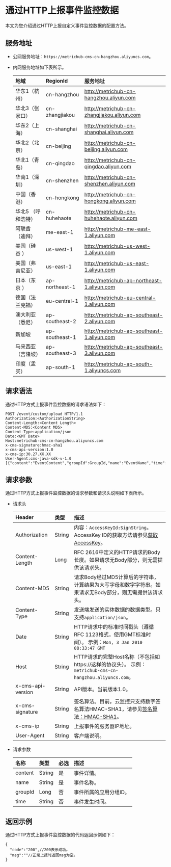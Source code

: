 # 通过HTTP上报事件监控数据

本文为您介绍通过HTTP上报自定义事件监控数据的配置方法。

## 服务地址

-   公网服务地址：`https://metrichub-cms-cn-hangzhou.aliyuncs.com`。
-   内网服务地址如下表所示。

    |地域|RegionId|服务地址|
    |:-|:-------|:---|
    |华东1（杭州）|cn-hangzhou|http://metrichub-cn-hangzhou.aliyun.com|
    |华北3（张家口）|cn-zhangjiakou|http://metrichub-cn-zhangjiakou.aliyun.com|
    |华东2（上海）|cn-shanghai|http://metrichub-cn-shanghai.aliyun.com|
    |华北2（北京）|cn-beijing|http://metrichub-cn-beijing.aliyun.com|
    |华北1（青岛）|cn-qingdao|http://metrichub-cn-qingdao.aliyun.com|
    |华南1（深圳）|cn-shenzhen|http://metrichub-cn-shenzhen.aliyun.com|
    |中国（香港）|cn-hongkong|http://metrichub-cn-hongkong.aliyun.com|
    |华北5 （呼和浩特）|cn-huhehaote|http://metrichub-cn-huhehaote.aliyun.com|
    |阿联酋（迪拜）|me-east-1|http://metrichub-me-east-1.aliyun.com|
    |美国（硅谷 ）|us-west-1|http://metrichub-us-west-1.aliyun.com|
    |美国（弗吉尼亚）|us-east-1|http://metrichub-us-east-1.aliyun.com|
    |日本（东京 ）|ap-northeast-1|http://metrichub-ap-northeast-1.aliyun.com|
    |德国（法兰克福）|eu-central-1|http://metrichub-eu-central-1.aliyun.com|
    |澳大利亚（悉尼）|ap-southeast-2|http://metrichub-ap-southeast-2.aliyun.com|
    |新加坡|ap-southeast-1|http://metrichub-ap-southeast-1.aliyun.com|
    |马来西亚（吉隆坡）|ap-southeast-3|http://metrichub-ap-southeast-3.aliyun.com|
    |印度（孟买）|ap-south-1|http://metrichub-ap-south-1.aliyuncs.com|


## 请求语法

通过HTTP方式上报事件监控数据的请求语法如下：

```
POST /event/custom/upload HTTP/1.1 
Authorization:<AuthorizationString>
Content-Length:<Content Length>
Content-MD5:<Content MD5>
Content-Type:application/json
Date:<GMT Date>
Host:metrichub-cms-cn-hangzhou.aliyuncs.com
x-cms-signature:hmac-sha1
x-cms-api-version:1.0
x-cms-ip:30.27.XX.XX
User-Agent:cms-java-sdk-v-1.0
[{"content":"EventContent","groupId":GroupId,"name":"EventName","time":"20171023T144439.948+0800"}]
```

## 请求参数

通过HTTP方式上报事件监控数据的请求参数和请求头说明如下表所示。

-   请求头

    |Header|类型|描述|
    |:-----|:-|:-|
    |Authorization|String|内容：`AccessKeyId:SignString`。AccessKey ID的获取方法请参见[获取AccessKey]()。 |
    |Content-Length|Long|RFC 2616中定义的HTTP请求的Body长度。如果请求无Body部分，则无需提供该请求头。|
    |Content-MD5|String|请求Body经过MD5计算后的字符串，计算结果为大写字母和数字字符串。如果请求无Body部分，则无需提供该请求头。|
    |Content-Type|String|发送端发送的实体数据的数据类型。只支持`application/json`。|
    |Date|String|HTTP请求中的标准时间戳头（遵循RFC 1123格式，使用GMT标准时间）。 示例：`Mon, 3 Jan 2010 08:33:47 GMT` |
    |Host|String|HTTP请求的完整Host名称（不包括如https://这样的协议头）。 示例：`metrichub-cms-cn-hangzhou.aliyuncs.com`。 |
    |x-cms-api-version|String|API版本。当前版本1.0。|
    |x-cms-signature|String|签名算法。目前，云监控只支持数字签名算法HMAC-SHA1，请参见[签名算法：HMAC-SHA1](/intl.zh-CN/常见问题/产品使用问题/签名算法：HMAC-SHA1.md)。|
    |x-cms-ip|String|上报事件的服务器IP地址。|
    |User-Agent|String|客户端说明。|

-   请求参数

    |名称|类型|必选|描述|
    |:-|:-|:-|:-|
    |content|String|是|事件详情。|
    |name|String|是|事件名称。|
    |groupId|Long|否|事件所属的应用分组ID。|
    |time|String|否|事件发生时间。|


## 返回示例

通过HTTP方式上报事件监控数据的代码返回示例如下：

```
{
  "code":"200",//200表示成功。
  "msg":""//正常上报时返回msg为空。
}
```


